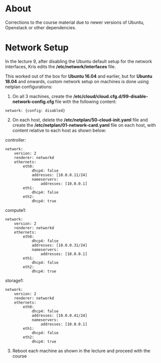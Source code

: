 # About

Corrections to the course material due to newer versions of Ubuntu, Openstack or other dependencies.

# Network Setup

In the lecture 9, after disabling the Ubuntu default setup for the network interfaces, Kris edits the **/etc/network/interfaces** file.

This worked out of the box for **Ubuntu 16.04** and earlier, but for **Ubuntu 18.04** and onwards, custom network setup on machines is done using netplan configurations:

1. On all 3 machines, create the **/etc/cloud/cloud.cfg.d/99-disable-network-config.cfg** file with the following content:

```
network: {config: disabled}
```

2. On each host, delete the **/etc/netplan/50-cloud-init.yaml** file and create the **/etc/netplan/01-network-card.yaml** file on each host, with content relative to each host as shown below:

controller:
```
network:
    version: 2
    renderer: networkd
    ethernets:
        eth0:
            dhcp4: false
            addresses: [10.0.0.11/24]
            nameservers:
                addresses: [10.0.0.1]    
        eth1:
            dhcp4: false
        eth2:
            dhcp4: true
```

compute1:
```
network:
    version: 2
    renderer: networkd
    ethernets:
        eth0:
            dhcp4: false
            addresses: [10.0.0.31/24]
            nameservers:
                addresses: [10.0.0.1]    
        eth1:
            dhcp4: false
        eth2:
            dhcp4: true
```

storage1:
```
network:
    version: 2
    renderer: networkd
    ethernets:
        eth0:
            dhcp4: false
            addresses: [10.0.0.41/24]
            nameservers:
                addresses: [10.0.0.1]    
        eth1:
            dhcp4: false
        eth2:
            dhcp4: true
```

3. Reboot each machine as shown in the lecture and proceed with the course